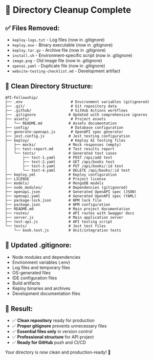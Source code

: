 # 🧹 Directory Cleanup Complete

## ✅ Files Removed:
- `keploy-logs.txt` - Log files (now in .gitignore)
- `keploy.exe` - Binary executable (now in .gitignore)  
- `keploy.tar.gz` - Archive file (now in .gitignore)
- `install.sh` - Environment-specific script (now in .gitignore)
- `image.png` - Old image file (now in .gitignore)
- `openai.yaml` - Duplicate file (now in .gitignore)
- `website-testing-checklist.md` - Development artifact

## 📁 Clean Directory Structure:
```
API-Fellowship/
├── .env                      # Environment variables (gitignored)
├── .git/                     # Git repository data
├── .github/                  # GitHub Actions workflows
├── .gitignore               # Updated with comprehensive ignores
├── assets/                   # Project assets
│   └── README.md            # Assets documentation
├── config/                   # Database configuration
├── generate-openapi.js       # OpenAPI spec generator
├── jest.config.js           # Jest testing configuration
├── keploy/                   # Keploy AI testing files
│   ├── mocks/               # Mock responses (empty)
│   ├── test-report.md       # Test results report
│   └── tests/               # Generated test cases
│       ├── test-1.yaml      # POST /api/add test
│       ├── test-2.yaml      # GET /api/books test
│       ├── test-3.yaml      # PUT /api/books/:id test
│       └── test-4.yaml      # DELETE /api/books/:id test
├── keploy.yml               # Keploy configuration
├── LICENSE                  # Project license
├── models/                  # MongoDB models
├── node_modules/            # Dependencies (gitignored)
├── openapi.json             # Generated OpenAPI spec (JSON)
├── openapi.yaml             # Generated OpenAPI spec (YAML)
├── package-lock.json        # NPM lock file
├── package.json             # NPM configuration
├── README.md                # Main project documentation
├── routes/                  # API routes with Swagger docs
├── server.js                # Main application server
├── test-api.js              # API testing script
└── tests/                   # Jest test files
    └── book.test.js         # Unit/integration tests
```

## 📝 Updated .gitignore:
- Node modules and dependencies
- Environment variables (.env)
- Log files and temporary files
- OS-generated files
- IDE configuration files
- Build artifacts
- Keploy binaries and archives
- Development documentation files

## 🎯 Result:
- ✅ **Clean repository** ready for production
- ✅ **Proper gitignore** prevents unnecessary files
- ✅ **Essential files only** in version control
- ✅ **Professional structure** for API project
- ✅ **Ready for GitHub** push and CI/CD

Your directory is now clean and production-ready! 🚀
